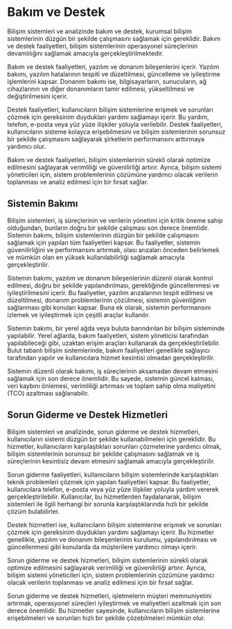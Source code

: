 
# Bakım ve Destek

Bilişim sistemleri ve analizinde bakım ve destek, kurumsal bilişim sistemlerinin düzgün bir şekilde çalışmasını sağlamak için gereklidir. Bakım ve destek faaliyetleri, bilişim sistemlerinin operasyonel süreçlerinin devamlılığını sağlamak amacıyla gerçekleştirilmektedir.

Bakım ve destek faaliyetleri, yazılım ve donanım bileşenlerini içerir. Yazılım bakımı, yazılım hatalarının tespiti ve düzeltilmesi, güncelleme ve iyileştirme işlemlerini kapsar. Donanım bakımı ise, bilgisayarların, sunucuların, ağ cihazlarının ve diğer donanımların tamir edilmesi, yükseltilmesi ve değiştirilmesini içerir.

Destek faaliyetleri, kullanıcıların bilişim sistemlerine erişmek ve sorunları çözmek için gereksinim duydukları yardımı sağlamayı içerir. Bu yardım, telefon, e-posta veya yüz yüze ilişkiler yoluyla verilebilir. Destek faaliyetleri, kullanıcıların sisteme kolayca erişebilmesini ve bilişim sistemlerinin sorunsuz bir şekilde çalışmasını sağlayarak şirketlerin performansını arttırmaya yardımcı olur.

Bakım ve destek faaliyetleri, bilişim sistemlerinin sürekli olarak optimize edilmesini sağlayarak verimliliği ve güvenilirliği artırır. Ayrıca, bilişim sistemi yöneticileri için, sistem problemlerinin çözümüne yardımcı olacak verilerin toplanması ve analiz edilmesi için bir fırsat sağlar.

## Sistemin Bakımı

Bilişim sistemleri, iş süreçlerinin ve verilerin yönetimi için kritik öneme sahip olduğundan, bunların doğru bir şekilde çalışması son derece önemlidir. Sistemin bakımı, bilişim sistemlerinin düzgün bir şekilde çalışmasını sağlamak için yapılan tüm faaliyetleri kapsar. Bu faaliyetler, sistemin güvenilirliğini ve performansını artırmak, olası arızaları önceden belirlemek ve mümkün olan en yüksek kullanılabilirliği sağlamak amacıyla gerçekleştirilir.

Sistemin bakımı, yazılım ve donanım bileşenlerinin düzenli olarak kontrol edilmesi, doğru bir şekilde yapılandırılması, gerektiğinde güncellenmesi ve iyileştirilmesini içerir. Bu faaliyetler, yazılım arızalarının tespit edilmesi ve düzeltilmesi, donanım problemlerinin çözülmesi, sistemin güvenliğinin sağlanması gibi konuları kapsar. Buna ek olarak, sistemin performansını izlemek ve iyileştirmek için çeşitli araçlar kullanılır.

Sistemin bakımı, bir yerel ağda veya buluta barındırılan bir bilişim sisteminde yapılabilir. Yerel ağlarda, bakım faaliyetleri, sistem yöneticisi tarafından yapılabileceği gibi, uzaktan erişim araçları kullanarak da gerçekleştirilebilir. Bulut tabanlı bilişim sistemlerinde, bakım faaliyetleri genellikle sağlayıcı tarafından yapılır ve kullanıcılara hizmet kesintisi olmadan gerçekleştirilir.

Sistemin düzenli olarak bakımı, iş süreçlerinin aksamadan devam etmesini sağlamak için son derece önemlidir. Bu sayede, sistemin güncel kalması, veri kaybını önlemesi, verimliliği artırması ve toplam sahip olma maliyetini (TCO) azaltması sağlanabilir.

## Sorun Giderme ve Destek Hizmetleri

Bilişim sistemleri ve analizinde, sorun giderme ve destek hizmetleri, kullanıcıların sistemi düzgün bir şekilde kullanabilmeleri için gereklidir. Bu hizmetler, kullanıcıların karşılaştıkları sorunları çözmelerine yardımcı olmak, bilişim sistemlerinin sorunsuz bir şekilde çalışmasını sağlamak ve iş süreçlerinin kesintisiz devam etmesini sağlamak amacıyla gerçekleştirilir.

Sorun giderme faaliyetleri, kullanıcıların bilişim sistemlerinde karşılaştıkları teknik problemleri çözmek için yapılan faaliyetleri kapsar. Bu faaliyetler, kullanıcılara telefon, e-posta veya yüz yüze ilişkiler yoluyla yardım vererek gerçekleştirilebilir. Kullanıcılar, bu hizmetlerden faydalanarak, bilişim sistemleri ile ilgili herhangi bir sorunla karşılaştıklarında hızlı bir şekilde çözüm bulabilirler.

Destek hizmetleri ise, kullanıcıların bilişim sistemlerine erişmek ve sorunları çözmek için gereksinim duydukları yardımı sağlamayı içerir. Bu hizmetler genellikle, yazılım ve donanım bileşenlerinin kurulumu, yapılandırılması ve güncellenmesi gibi konularda da müşterilere yardımcı olmayı içerir.

Sorun giderme ve destek hizmetleri, bilişim sistemlerinin sürekli olarak optimize edilmesini sağlayarak verimliliği ve güvenilirliği artırır. Ayrıca, bilişim sistemi yöneticileri için, sistem problemlerinin çözümüne yardımcı olacak verilerin toplanması ve analiz edilmesi için bir fırsat sağlar.

Sorun giderme ve destek hizmetleri, işletmelerin müşteri memnuniyetini artırmak, operasyonel süreçleri iyileştirmek ve maliyetleri azaltmak için son derece önemlidir. Bu hizmetler sayesinde, kullanıcıların bilişim sistemlerine erişebilmeleri ve sorunları hızlı bir şekilde çözebilmeleri mümkün olur.


